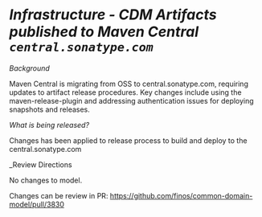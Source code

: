# _Infrastructure - CDM Artifacts published to Maven Central `central.sonatype.com`_

_Background_

Maven Central is migrating from OSS to central.sonatype.com, requiring updates to artifact release procedures. Key changes include using the maven-release-plugin and addressing authentication issues for deploying snapshots and releases. 

_What is being released?_

Changes has been applied to release process to build and deploy to the central.sonatype.com 

_Review Directions

No changes to model.

Changes can be review in PR: https://github.com/finos/common-domain-model/pull/3830